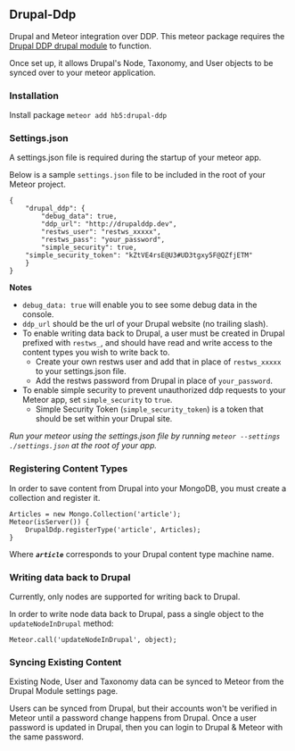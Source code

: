 ## Drupal-Ddp
Drupal and Meteor integration over DDP. This meteor package requires the [Drupal DDP drupal module](https://www.drupal.org/sandbox/bfodeke/2354859) to function.

Once set up, it allows Drupal's Node, Taxonomy, and User objects to be synced over to your meteor application.

### Installation
Install package `meteor add hb5:drupal-ddp`

### Settings.json
A settings.json file is required during the startup of your meteor app.

Below is a sample `settings.json` file to be included in the root of your Meteor project.

	{
		"drupal_ddp": {
			"debug_data": true,
			"ddp_url": "http://drupalddp.dev",
			"restws_user": "restws_xxxxx",
			"restws_pass": "your_password",
			"simple_security": true,
    	"simple_security_token": "kZtVE4rsE@U3#UD3tgxy5F@QZfjETM"
		}
	}

**Notes**

- `debug_data: true` will enable you to see some debug data in the console.
- `ddp_url` should be the url of your Drupal website (no trailing slash).
- To enable writing data back to Drupal, a user must be created in Drupal prefixed with `restws_`, and should have read and write access to the content types you wish to write back to.
	- Create your own restws user and add that in place of `restws_xxxxx` to your settings.json file.
	- Add the restws password from Drupal in place of `your_password`.
- To enable simple security to prevent unauthorized ddp requests to your Meteor app, set `simple_security` to `true`.
	- Simple Security Token (`simple_security_token`) is a token that should be set within your Drupal site.

_Run your meteor using the settings.json file by running `meteor --settings ./settings.json` at the root of your app._


### Registering Content Types
In order to save content from Drupal into your MongoDB, you must create a collection and register it.


	Articles = new Mongo.Collection('article');
	Meteor(isServer()) {
		DrupalDdp.registerType('article', Articles);
	}

Where ***`article`*** corresponds to your Drupal content type machine name.

### Writing data back to Drupal
Currently, only nodes are supported for writing back to Drupal.

In order to write node data back to Drupal, pass a single object to the `updateNodeInDrupal` method:

`Meteor.call('updateNodeInDrupal', object);`

### Syncing Existing Content
Existing Node, User and Taxonomy data can be synced to Meteor from the Drupal Module settings page.

Users can be synced from Drupal, but their accounts won't be verified in Meteor until a password change happens from Drupal. Once a user password is updated in Drupal, then you can login to Drupal & Meteor with the same password.

